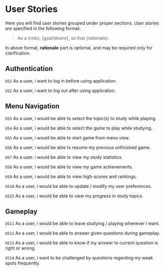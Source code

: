 User Stories
============

Here you will find user stories grouped under proper sections. User stories are specified in the following format:

>    As a {role}, {goal/desire}, so that {rationale}.

In above format, **rationale** part is optional, and may be required only for clarification.

Authentication
--------------

```US1``` As a user, i want to log in before using application.

```US2``` As a user, i want to log out after using application.

Menu Navigation
---------------

```US3``` As a user, i would be able to select the topic(s) to study while playing.

```US4``` As a user, i would be able to select the game to play while studying.

```US5``` As a user, i would be able to start game from menu view.

```US6``` As a user, i would be able to resume my previous unfinished game.

```US7``` As a user. i would be able to view my study statistics.

```US8``` As a user, i would be able to view my game achievements.

```US9``` As a user, i would be able to view high-scores and rankings.

```US10``` As a user, i would be able to update / modify my user preferences.

```US15``` As a user, i would be able to view my progress in study topics.

Gameplay
--------

```US11``` As a user, i would be able to leave studying / playing whenever i want.

```US12``` As a user, i would be able to answer given questions during gameplay.

```US13``` As a user, i would be able to know if my answer to current question is right or wrong.

```US14``` As a user, i want to be challenged by questions regarding my weak spots frequently.

